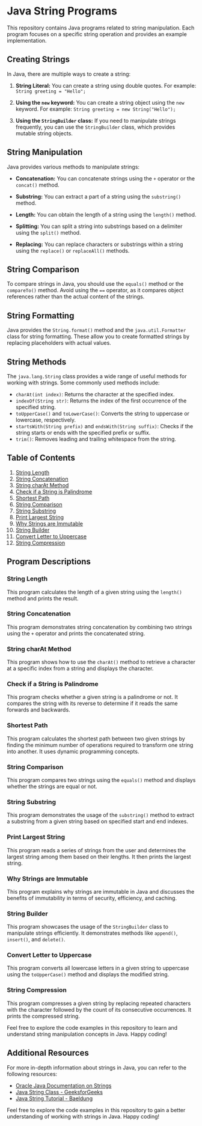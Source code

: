 # Java String Programs

This repository contains Java programs related to string manipulation. Each program focuses on a specific string operation and provides an example implementation.

## Creating Strings

In Java, there are multiple ways to create a string:

1. **String Literal:** You can create a string using double quotes. For example: `String greeting = "Hello";`

2. **Using the `new` keyword:** You can create a string object using the `new` keyword. For example: `String greeting = new String("Hello");`

3. **Using the `StringBuilder` class:** If you need to manipulate strings frequently, you can use the `StringBuilder` class, which provides mutable string objects.

## String Manipulation

Java provides various methods to manipulate strings:

- **Concatenation:** You can concatenate strings using the `+` operator or the `concat()` method.

- **Substring:** You can extract a part of a string using the `substring()` method.

- **Length:** You can obtain the length of a string using the `length()` method.

- **Splitting:** You can split a string into substrings based on a delimiter using the `split()` method.

- **Replacing:** You can replace characters or substrings within a string using the `replace()` or `replaceAll()` methods.

## String Comparison

To compare strings in Java, you should use the `equals()` method or the `compareTo()` method. Avoid using the `==` operator, as it compares object references rather than the actual content of the strings.

## String Formatting

Java provides the `String.format()` method and the `java.util.Formatter` class for string formatting. These allow you to create formatted strings by replacing placeholders with actual values.

## String Methods

The `java.lang.String` class provides a wide range of useful methods for working with strings. Some commonly used methods include:

- `charAt(int index)`: Returns the character at the specified index.
- `indexOf(String str)`: Returns the index of the first occurrence of the specified string.
- `toUpperCase()` and `toLowerCase()`: Converts the string to uppercase or lowercase, respectively.
- `startsWith(String prefix)` and `endsWith(String suffix)`: Checks if the string starts or ends with the specified prefix or suffix.
- `trim()`: Removes leading and trailing whitespace from the string.

## Table of Contents

1. [String Length](#string-length)
2. [String Concatenation](#string-concatenation)
3. [String charAt Method](#string-charat-method)
4. [Check if a String is Palindrome](#check-if-a-string-is-palindrome)
5. [Shortest Path](#shortest-path)
6. [String Comparison](#string-comparison)
7. [String Substring](#string-substring)
8. [Print Largest String](#print-largest-string)
9. [Why Strings are Immutable](#why-strings-are-immutable)
10. [String Builder](#string-builder)
11. [Convert Letter to Uppercase](#convert-letter-to-uppercase)
12. [String Compression](#string-compression)

## Program Descriptions

### String Length

This program calculates the length of a given string using the `length()` method and prints the result.

### String Concatenation

This program demonstrates string concatenation by combining two strings using the `+` operator and prints the concatenated string.

### String charAt Method

This program shows how to use the `charAt()` method to retrieve a character at a specific index from a string and displays the character.

### Check if a String is Palindrome

This program checks whether a given string is a palindrome or not. It compares the string with its reverse to determine if it reads the same forwards and backwards.

### Shortest Path

This program calculates the shortest path between two given strings by finding the minimum number of operations required to transform one string into another. It uses dynamic programming concepts.

### String Comparison

This program compares two strings using the `equals()` method and displays whether the strings are equal or not.

### String Substring

This program demonstrates the usage of the `substring()` method to extract a substring from a given string based on specified start and end indexes.

### Print Largest String

This program reads a series of strings from the user and determines the largest string among them based on their lengths. It then prints the largest string.

### Why Strings are Immutable

This program explains why strings are immutable in Java and discusses the benefits of immutability in terms of security, efficiency, and caching.

### String Builder

This program showcases the usage of the `StringBuilder` class to manipulate strings efficiently. It demonstrates methods like `append()`, `insert()`, and `delete()`.

### Convert Letter to Uppercase

This program converts all lowercase letters in a given string to uppercase using the `toUpperCase()` method and displays the modified string.

### String Compression

This program compresses a given string by replacing repeated characters with the character followed by the count of its consecutive occurrences. It prints the compressed string.

Feel free to explore the code examples in this repository to learn and understand string manipulation concepts in Java. Happy coding!

## Additional Resources

For more in-depth information about strings in Java, you can refer to the following resources:

- [Oracle Java Documentation on Strings](https://docs.oracle.com/en/java/javase/11/docs/api/java.base/java/lang/String.html)
- [Java String Class - GeeksforGeeks](https://www.geeksforgeeks.org/java-string/)
- [Java String Tutorial - Baeldung](https://www.baeldung.com/java-string)

Feel free to explore the code examples in this repository to gain a better understanding of working with strings in Java. Happy coding!
